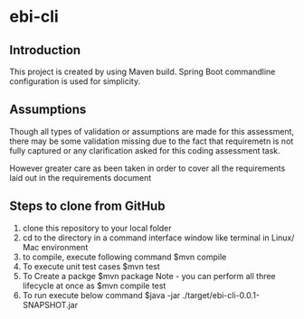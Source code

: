 # ebi-cli
## Introduction
This project is created by using Maven build. Spring Boot commandline configuration is used for simplicity.

## Assumptions
Though all types of validation or assumptions are made for this assessment, there may be some validation missing due to the fact that 
requiremetn is not fully captured or any clarification asked for this coding assessment task.

However greater care as been taken in order to cover all the requirements laid out in the requirements document
## Steps to clone from GitHub
1. clone this repository to your local folder
2. cd to the directory in a command interface window like terminal in Linux/ Mac environment
3. to compile, execute following command
    $mvn compile
4. To execute unit test cases
    $mvn test
5. To Create a packge 
    $mvn package
  Note - you can perform all three lifecycle at once as $mvn compile test
6. To run execute below command
  $java -jar ./target/ebi-cli-0.0.1-SNAPSHOT.jar
